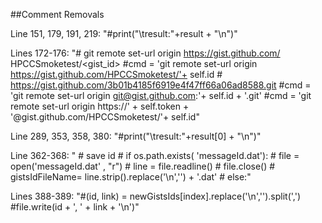 ##Comment Removals

Line 151, 179, 191, 219: "#print("\tresult:"+result + "\n")"

Lines 172-176: "# git remote set-url origin https://gist.github.com/ HPCCSmoketest/<gist_id>
		#cmd = 'git remote set-url origin  https://gist.github.com/HPCCSmoketest/'+ self.id
		# https://gist.github.com/3b01b4185f6919e4f47ff66a06ad8588.git
		#cmd = 'git remote set-url origin  git@gist.github.com:'+ self.id + '.git'
		#cmd = 'git remote set-url origin  https://' + self.token + '@gist.github.com/HPCCSmoketest/'+ self.id"
		
Line 289, 353, 358, 380: "#print("\tresult:"+result[0] + "\n")"

Line 362-368: " # save id
		#        if os.path.exists( 'messageId.dat'):
		#            file = open('messageId.dat' ,  "r") 
		#            line = file.readline()
		#            file.close()
		#            gistsIdFileName= line.strip().replace('\n','') + '.dat'
		#        else:"
		
Lines 388-389: "#(id,  link) = newGistsIds[index].replace('\n','').split(',')
                #file.write(id + ', ' + link + '\n')"
		
